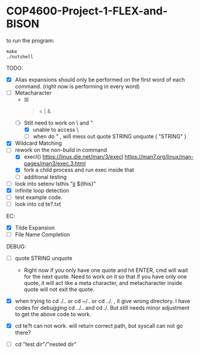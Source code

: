 # COP4600-Project-1-FLEX-and-BISON

to run the program:
```
make
./nutshell
```

TODO:
- [x] Alias expansions should only be performed on the first word of each command. (right now is performing in every word)
- [ ] Metacharacter
    - [x] > < | &
    - [ ] Still need to work on \ and "
        - [x] unable to access \
        - [ ] when do " , will mess out quote STRING unquote ( "STRING" )
- [x] Wildcard Matching
- [ ] rework on the non-build in command
    - [x] execl() https://linux.die.net/man/3/execl https://man7.org/linux/man-pages/man3/exec.3.html
    - [x] fork a child process and run exec inside that
    - [ ] additional testing
- [ ] look into setenv lsthis "jj ${this}"
- [x] infinite loop detection
- [ ] test example code.
- [ ] look into cd te?.txt

EC:
- [x] Tilde Expansion
- [ ] File Name Completion

DEBUG:
- [ ] quote STRING unquote
    - Right now if you only have one quote and hit ENTER, cmd will wait for the next quote. Need to work on it so that if you have only one quote, it will act like a meta character, and metacharacter inside quote will not exit the quote. 
- [x] when trying to cd ./.. or cd ~/.. or cd ../. , it give wrong directory. I have codes for debugging cd ../.. and cd ./. But still needs minor adjustment to get the above code to work.  
- [x] cd te?t can not work. will return correct path, but syscall can not go there?
- [ ] cd "test dir"/"nested dir"


